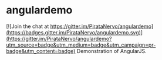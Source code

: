 # angulardemo

[![Join the chat at https://gitter.im/PirataNervo/angulardemo](https://badges.gitter.im/PirataNervo/angulardemo.svg)](https://gitter.im/PirataNervo/angulardemo?utm_source=badge&utm_medium=badge&utm_campaign=pr-badge&utm_content=badge)
Demonstration of AngularJS.
